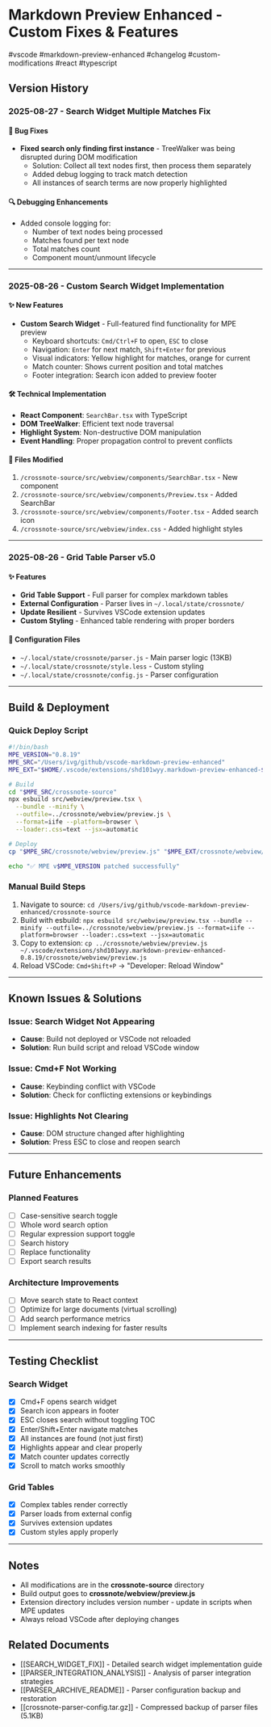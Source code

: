# Markdown Preview Enhanced - Custom Fixes & Features

#vscode #markdown-preview-enhanced #changelog #custom-modifications #react #typescript

## Version History

### 2025-08-27 - Search Widget Multiple Matches Fix

#### 🐛 Bug Fixes
- **Fixed search only finding first instance** - TreeWalker was being disrupted during DOM modification
  - Solution: Collect all text nodes first, then process them separately
  - Added debug logging to track match detection
  - All instances of search terms are now properly highlighted

#### 🔍 Debugging Enhancements  
- Added console logging for:
  - Number of text nodes being processed
  - Matches found per text node
  - Total matches count
  - Component mount/unmount lifecycle

---

### 2025-08-26 - Custom Search Widget Implementation

#### ✨ New Features
- **Custom Search Widget** - Full-featured find functionality for MPE preview
  - Keyboard shortcuts: `Cmd/Ctrl+F` to open, `ESC` to close
  - Navigation: `Enter` for next match, `Shift+Enter` for previous
  - Visual indicators: Yellow highlight for matches, orange for current
  - Match counter: Shows current position and total matches
  - Footer integration: Search icon added to preview footer

#### 🛠️ Technical Implementation
- **React Component**: `SearchBar.tsx` with TypeScript
- **DOM TreeWalker**: Efficient text node traversal
- **Highlight System**: Non-destructive DOM manipulation
- **Event Handling**: Proper propagation control to prevent conflicts

#### 📁 Files Modified
1. `/crossnote-source/src/webview/components/SearchBar.tsx` - New component
2. `/crossnote-source/src/webview/components/Preview.tsx` - Added SearchBar
3. `/crossnote-source/src/webview/components/Footer.tsx` - Added search icon
4. `/crossnote-source/src/webview/index.css` - Added highlight styles

---

### 2025-08-26 - Grid Table Parser v5.0

#### ✨ Features
- **Grid Table Support** - Full parser for complex markdown tables
- **External Configuration** - Parser lives in `~/.local/state/crossnote/`
- **Update Resilient** - Survives VSCode extension updates
- **Custom Styling** - Enhanced table rendering with proper borders

#### 📁 Configuration Files
- `~/.local/state/crossnote/parser.js` - Main parser logic (13KB)
- `~/.local/state/crossnote/style.less` - Custom styling
- `~/.local/state/crossnote/config.js` - Parser configuration

---

## Build & Deployment

### Quick Deploy Script
```bash
#!/bin/bash
MPE_VERSION="0.8.19"
MPE_SRC="/Users/ivg/github/vscode-markdown-preview-enhanced"
MPE_EXT="$HOME/.vscode/extensions/shd101wyy.markdown-preview-enhanced-$MPE_VERSION"

# Build
cd "$MPE_SRC/crossnote-source"
npx esbuild src/webview/preview.tsx \
  --bundle --minify \
  --outfile=../crossnote/webview/preview.js \
  --format=iife --platform=browser \
  --loader:.css=text --jsx=automatic

# Deploy
cp "$MPE_SRC/crossnote/webview/preview.js" "$MPE_EXT/crossnote/webview/preview.js"

echo "✅ MPE v$MPE_VERSION patched successfully"
```

### Manual Build Steps
1. Navigate to source: `cd /Users/ivg/github/vscode-markdown-preview-enhanced/crossnote-source`
2. Build with esbuild: `npx esbuild src/webview/preview.tsx --bundle --minify --outfile=../crossnote/webview/preview.js --format=iife --platform=browser --loader:.css=text --jsx=automatic`
3. Copy to extension: `cp ../crossnote/webview/preview.js ~/.vscode/extensions/shd101wyy.markdown-preview-enhanced-0.8.19/crossnote/webview/preview.js`
4. Reload VSCode: `Cmd+Shift+P` → "Developer: Reload Window"

---

## Known Issues & Solutions

### Issue: Search Widget Not Appearing
- **Cause**: Build not deployed or VSCode not reloaded
- **Solution**: Run build script and reload VSCode window

### Issue: Cmd+F Not Working
- **Cause**: Keybinding conflict with VSCode
- **Solution**: Check for conflicting extensions or keybindings

### Issue: Highlights Not Clearing
- **Cause**: DOM structure changed after highlighting
- **Solution**: Press ESC to close and reopen search

---

## Future Enhancements

### Planned Features
- [ ] Case-sensitive search toggle
- [ ] Whole word search option
- [ ] Regular expression support toggle
- [ ] Search history
- [ ] Replace functionality
- [ ] Export search results

### Architecture Improvements
- [ ] Move search state to React context
- [ ] Optimize for large documents (virtual scrolling)
- [ ] Add search performance metrics
- [ ] Implement search indexing for faster results

---

## Testing Checklist

### Search Widget
- [x] Cmd+F opens search widget
- [x] Search icon appears in footer
- [x] ESC closes search without toggling TOC
- [x] Enter/Shift+Enter navigate matches
- [x] All instances are found (not just first)
- [x] Highlights appear and clear properly
- [x] Match counter updates correctly
- [x] Scroll to match works smoothly

### Grid Tables
- [x] Complex tables render correctly
- [x] Parser loads from external config
- [x] Survives extension updates
- [x] Custom styles apply properly

---

## Notes

- All modifications are in the **crossnote-source** directory
- Build output goes to **crossnote/webview/preview.js**
- Extension directory includes version number - update in scripts when MPE updates
- Always reload VSCode after deploying changes

## Related Documents

- [[SEARCH_WIDGET_FIX]] - Detailed search widget implementation guide
- [[PARSER_INTEGRATION_ANALYSIS]] - Analysis of parser integration strategies
- [[PARSER_ARCHIVE_README]] - Parser configuration backup and restoration
- [[crossnote-parser-config.tar.gz]] - Compressed backup of parser files (5.1KB)